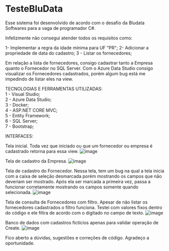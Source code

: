 # TesteBluData

Esse sistema foi desenvolvido de acordo com o desafio da Bludata Softwares para a vaga de programador C#.

Infelizmente não consegui atender todos os requisitos como:

1- Implementar a regra da idade mínima para UF "PR";
2- Adicionar a propriedade de data do cadastro;
3 - Listar os fornecedores;

Em relação a lista de fornecedores, consigo cadastrar tanto a Empresa quanto o Fornecedor no SQL Server.
Com o Azure Data Studio consigo visualizar os Fornecedores cadastrados, porém algum bug está me impedindo de listar eles na view.

TECNOLOGIAS E FERRAMENTAS UTILIZADAS:                                                                     
1 - Visual Studio;                                           
2 - Azure Data Studio;                                                           
3 - Docker;                                                                                                                                                         
4 - ASP.NET CORE MVC;                                       
5 - Entity Framework;                                            
6 - SQL Server;                                              
7 - Bootstrap;                                                         

INTERFACES:

Tela inicial. Toda vez que iniciado ou que um fornecedor ou empresa é cadastrado retorna para essa view.
![image](https://user-images.githubusercontent.com/107226804/224453472-d7a84a06-fa38-416d-8111-9b8011aefcb5.png)



Tela de cadastro da Empresa.
![image](https://user-images.githubusercontent.com/107226804/224453499-598b4612-dac5-4731-bf64-f23f30e81324.png)



Tela de cadastro do Fornecedor. Nessa tela, tem um bug na qual a tela inicia com a caixa de seleção desmarcada porém mostrando os campos que não deveriam ser mostrado. Após ela ser marcada a primeira vez, passa a funcionar corretamente mostrando os campos somente quando selecionada.
![image](https://user-images.githubusercontent.com/107226804/224453742-06a400fd-7299-4da6-a767-d4d55199d5a1.png)



Tela de consulta de Fornecedores com filtro. Apesar de não listar os fornecedores cadastrados o filtro funciona. Testei com valores fixos dentro do código e ele filtra de acordo com o digitado no campo de texto.
![image](https://user-images.githubusercontent.com/107226804/224453552-37509c03-07ed-4ff7-be4d-402bbb805635.png)



Banco de dados com cadastros fictícios apenas para validar operação de Create.
![image](https://user-images.githubusercontent.com/107226804/224437552-4c55b23e-fc0f-438c-87ca-c5c1861ff7d9.png)

Fico aberto a dúvidas, sugestões e correções de código. Agradeço a oportunidade.
